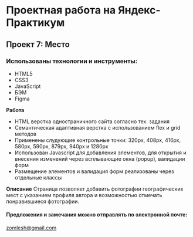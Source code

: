 # Проектная работа на Яндекс-Практикум

## Проект 7: Место

### Использованы технологии и инструменты:
* HTML5
* CSS3
* JavaScript
* БЭМ
* Figma

**Работа**
* HTML верстка одностраничного сайта согласно тех. задания
* Семантическая адаптивная верстка с использованием flex и grid методов
* Применены слудующие контрольные точки: 320px, 408px, 416px, 580px, 590px, 879px, 940px и 1280px
* Использован Javascript для добавления элементов, для открытия и внесения изменений через всплывающие окна (popup), валидации форм
* Размещение элементов и валидация форм реализованы через отдельные классы


**Описание**
Страница позволяет добавить фотографии географических мест с указанием профиля автора и возможностью отмечать понравившиеся фотографии.

#### Предложения и замечания можно отправлять по электронной почте:
zomlesh@gmail.com
